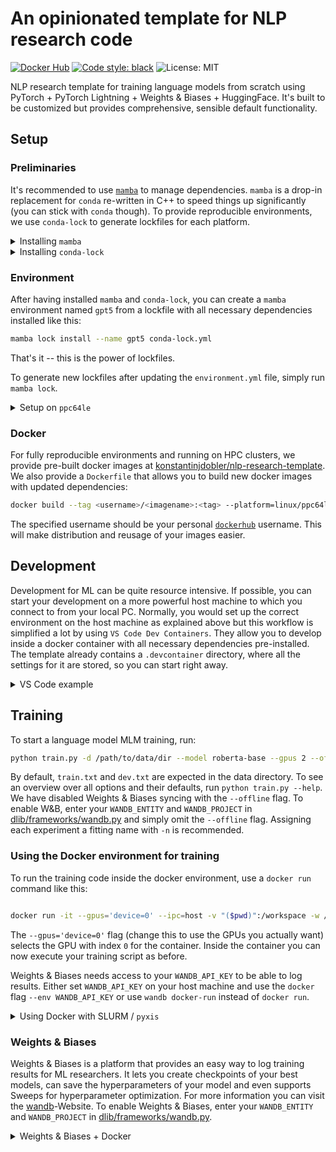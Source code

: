 # An opinionated template for NLP research code

[![Docker Hub](https://img.shields.io/docker/v/konstantinjdobler/nlp-research-template/latest?color=blue&label=docker&logo=docker)](https://hub.docker.com/r/konstantinjdobler/nlp-research-template/tags) [![Code style: black](https://img.shields.io/badge/code%20style-black-000000.svg)](https://github.com/psf/black) ![License: MIT](https://img.shields.io/github/license/konstantinjdobler/nlp-research-template?color=green)

NLP research template for training language models from scratch using PyTorch + PyTorch Lightning + Weights & Biases + HuggingFace. It's built to be customized but provides comprehensive, sensible default functionality.

## Setup

### Preliminaries

It's recommended to use [`mamba`](https://github.com/mamba-org/mamba) to manage dependencies. `mamba` is a drop-in replacement for `conda` re-written in C++ to speed things up significantly (you can stick with `conda` though). To provide reproducible environments, we use `conda-lock` to generate lockfiles for each platform.

<details><summary>Installing <code>mamba</code></summary>

<p>

On Unix-like platforms, run the snippet below. Otherwise, visit the [mambaforge repo](https://github.com/conda-forge/miniforge#mambaforge). Note this does not use the Anaconda installer, which reduces bloat.

```bash
curl -L -O "https://github.com/conda-forge/miniforge/releases/latest/download/Mambaforge-$(uname)-$(uname -m).sh"
bash Mambaforge-$(uname)-$(uname -m).sh
```

</details>

<details><summary>Installing <code>conda-lock</code></summary>

<p>

The preferred method is to install conda-lock into your `mamba` / `conda` `base` environment using `mamba install -c conda-forge -n base conda-lock`. Then, you can access conda-lock via the automatic subcommand discovery (e.g. `mamba lock --version`). Otherwise, visit the [conda-lock repo](https://github.com/conda/conda-lock).

```bash
mamba lock install --name gpt5 conda-lock.yml # create environment based on lockfile
mamba lock # create new lockfile based on environment.yml
mamba lock --update <package-name> # update specific packages in lockfile
```

</details>

### Environment

After having installed `mamba` and `conda-lock`, you can create a `mamba` environment named `gpt5` from a lockfile with all necessary dependencies installed like this:

```bash
mamba lock install --name gpt5 conda-lock.yml
```

That's it -- this is the power of lockfiles.

To generate new lockfiles after updating the `environment.yml` file, simply run `mamba lock`.

<details><summary>Setup on <code>ppc64le</code></summary>

<p>

IBM PowerPC machines use a special processor architecture called <code>ppc64le</code>. If you're not using a PowerPC machine, do not worry about this.
Setting up the envronment is slightly more tricky because the official channels do not provide packages compiled for <code>ppc64le</code>. However, we can use the amazing [Open-CE channel](https://ftp.osuosl.org/pub/open-ce/current/) instead. A lockfile containing the relevant dependencies is already prepared in <code>ppc64le.conda-lock.yml</code>.

```bash
mamba lock install --name <gpt4> ppc64le.conda-lock.yml
```

Dependencies for <code>ppce64le</code> should go into the seperate <code>ppc64le.environment.yml</code> file. Use the following command to generate a new lockfile after updating the dependencies:

```bash
mamba lock --file ppc64le.environment.yml --lockfile ppc64le.conda-lock.yml
```

</p>
</details>

### Docker

For fully reproducible environments and running on HPC clusters, we provide pre-built docker images at [konstantinjdobler/nlp-research-template](https://hub.docker.com/r/konstantinjdobler/nlp-research-template/tags). We also provide a `Dockerfile` that allows you to build new docker images with updated dependencies:

```bash
docker build --tag <username>/<imagename>:<tag> --platform=linux/ppc64le .
```
The specified username should be your personal [`dockerhub`](https://hub.docker.com) username. This will make distribution and reusage of your images easier.

## Development
Development for ML can be quite resource intensive. If possible, you can start your development on a more powerful host machine to which you connect to from your local PC. Normally, you would set up the correct environment on the host machine as explained above but this workflow is simplified a lot by using `VS Code Dev Containers`. They allow you to develop inside a docker container with all necessary dependencies pre-installed.  The template already contains a `.devcontainer` directory, where all the settings for it are stored, so you can start right away.
<details><summary>VS Code example</summary>

<p>

After having installed the [Remote-SSH-](https://code.visualstudio.com/docs/remote/ssh), and [Dev Containers-Extension](https://code.visualstudio.com/docs/devcontainers/containers), you set up your `DEV Container` in the following way:

1. Establish the SSH-connection with the host by opening your VS Code command pallet and typing <code>Remote-SSH: Connect to Host</code>. Now you can connect to your host machine.
2. Open the folder that contains this template on the host machine.
3. VS Code will automatically detect the `.devcontainer` directory and ask you to reopen the folder in a DEV-Container.
4. Press `Reopen in Container' and wait for VS Code to set everything up.

When using this workflow you will have to adapt `"runArgs": ["--ipc=host", "--gpus", "device=CHANGE_ME"]` in [`.devcontainer/devcontainer.json`](.devcontainer/devcontainer.json) and specify the GPU-devices you are actually going to use on the host machine for your development. Optionally you can mount cache files with `"mounts": ["source=/MY_HOME_DIR/.cache,target=/home/mamba/.cache,type=bind"]`.

Additionally, you can set the `WANDB_API_KEY` in your remote environment; it will then be automatically mapped into the container.

</p>
</details>

## Training

To start a language model MLM training, run:

```bash
python train.py -d /path/to/data/dir --model roberta-base --gpus 2 --offline -n test-run
```

By default, `train.txt` and `dev.txt` are expected in the data directory. To see an overview over all options and their defaults, run `python train.py --help`.
We have disabled Weights & Biases syncing with the `--offline` flag. To enable W&B, enter your `WANDB_ENTITY` and `WANDB_PROJECT` in [dlib/frameworks/wandb.py](dlib/frameworks/wandb.py) and simply omit the `--offline` flag. Assigning each experiment a fitting name with `-n` is recommended.

### Using the Docker environment for training
To run the training code inside the docker environment, use a `docker run` command like this:
```bash

docker run -it --gpus='device=0' --ipc=host -v "($pwd)":/workspace -w /workspace <IMAGENAME> bash
```
The `--gpus='device=0'` flag (change this to use the GPUs you actually want) selects the GPU with index `0` for the container. Inside the container you can now execute your training script as before.

Weights & Biases needs access to your `WANDB_API_KEY` to be able to log results. Either set `WANDB_API_KEY` on your host machine and use the `docker` flag `--env WANDB_API_KEY` or use `wandb docker-run` instead of `docker run`.
</p>
</details>

<details><summary>Using Docker with SLURM / <code>pyxis</code></summary>

<p>

For security reasons, `docker` might be disabled on your HPC cluster. You might be able to use the SLURM plugin `pyxis` instead like this:

```bash
srun ... --container-image konstantinjdobler/nlp-research-template:latest --container-name torch-cuda python train.py ...
```

This uses [`enroot`](https://github.com/NVIDIA/enroot) under the hood to import your docker image and run your code inside the container. See the [`pyxis` documentation](https://github.com/NVIDIA/pyxis) for more options, such as `--container-mounts` or `--container-writable`.

If you want to run an interactive session with bash don't forget the `--pty` flag, otherwise the environment won't be activated properly.
</p>
</details>


### Weights & Biases
Weights & Biases is a platform that provides an easy way to log training results for ML researchers. It lets you create checkpoints of your best models, can save the hyperparameters of your model and even supports Sweeps for hyperparameter optimization. For more information you can visit the [wandb](https://wandb.ai/site)-Website.
To enable Weights & Biases, enter your `WANDB_ENTITY` and `WANDB_PROJECT` in [dlib/frameworks/wandb.py](dlib/frameworks/wandb.py).
<details><summary>Weights & Biases + Docker</summary>

<p>

 When using docker you also have to provide your `WANDB_API_KEY`. You can find your personal key at [wandb.ai/authorize](https://app.wandb.ai/authorize). Either set `WANDB_API_KEY` on your host machine and use the `docker` flag `--env WANDB_API_KEY` when starting your run or use wandb docker-run instead of docker run.

</p>
</details>
